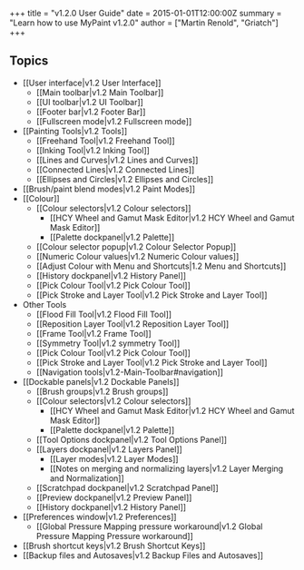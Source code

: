 +++
title = "v1.2.0 User Guide"
date = 2015-01-01T12:00:00Z
summary = "Learn how to use MyPaint v1.2.0"
author = ["Martin Renold", "Griatch"]
+++

## Topics
* [[User interface|v1.2 User Interface]]
  * [[Main toolbar|v1.2 Main Toolbar]]
  * [[UI toolbar|v1.2 UI Toolbar]]
  * [[Footer bar|v1.2 Footer Bar]]
  * [[Fullscreen mode|v1.2 Fullscreen mode]]
* [[Painting Tools|v1.2 Tools]]
  * [[Freehand Tool|v1.2 Freehand Tool]]
  * [[Inking Tool|v1.2 Inking Tool]]
  * [[Lines and Curves|v1.2 Lines and Curves]]
  * [[Connected Lines|v1.2 Connected Lines]]
  * [[Ellipses and Circles|v1.2 Ellipses and Circles]]
* [[Brush/paint blend modes|v1.2 Paint Modes]]
* [[Colour]]
  * [[Colour selectors|v1.2 Colour selectors]]
    * [[HCY Wheel and Gamut Mask Editor|v1.2 HCY Wheel and Gamut Mask Editor]]
    * [[Palette dockpanel|v1.2 Palette]]
  * [[Colour selector popup|v1.2 Colour Selector Popup]]
  * [[Numeric Colour values|v1.2 Numeric Colour values]]
  * [[Adjust Colour with Menu and Shortcuts|1.2 Menu and Shortcuts]]
  * [[History dockpanel|v1.2 History Panel]]
  * [[Pick Colour Tool|v1.2 Pick Colour Tool]]
  * [[Pick Stroke and Layer Tool|v1.2 Pick Stroke and Layer Tool]]
* Other Tools
  * [[Flood Fill Tool|v1.2 Flood Fill Tool]]
  * [[Reposition Layer Tool|v1.2 Reposition Layer Tool]]
  * [[Frame Tool|v1.2 Frame Tool]]
  * [[Symmetry Tool|v1.2 symmetry Tool]]
  * [[Pick Colour Tool|v1.2 Pick Colour Tool]]
  * [[Pick Stroke and Layer Tool|v1.2 Pick Stroke and Layer Tool]]
  * [[Navigation tools|v1.2-Main-Toolbar#navigation]]
* [[Dockable panels|v1.2 Dockable Panels]]
  * [[Brush groups|v1.2 Brush groups]]
  * [[Colour selectors|v1.2 Colour selectors]]
    * [[HCY Wheel and Gamut Mask Editor|v1.2 HCY Wheel and Gamut Mask Editor]]
    * [[Palette dockpanel|v1.2 Palette]]
  * [[Tool Options dockpanel|v1.2 Tool Options Panel]]
  * [[Layers dockpanel|v1.2 Layers Panel]]
    * [[Layer modes|v1.2 Layer Modes]]
    * [[Notes on merging and normalizing layers|v1.2 Layer Merging and Normalization]]
  * [[Scratchpad dockpanel|v1.2 Scratchpad Panel]]
  * [[Preview dockpanel|v1.2 Preview Panel]]
  * [[History dockpanel|v1.2 History Panel]]
* [[Preferences window|v1.2 Preferences]]
  * [[Global Pressure Mapping pressure workaround|v1.2 Global Pressure Mapping Pressure workaround]]
* [[Brush shortcut keys|v1.2 Brush Shortcut Keys]]
* [[Backup files and Autosaves|v1.2 Backup Files and Autosaves]]
